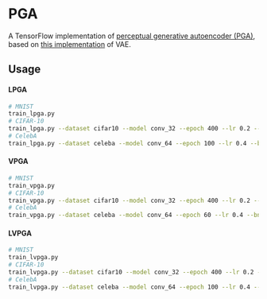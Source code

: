 # PGA
A TensorFlow implementation of [perceptual generative autoencoder (PGA)](https://openreview.net/forum?id=rkxkr8UKuN), based on [this implementation](https://github.com/LynnHo/VAE-Tensorflow) of VAE.
## Usage
#### LPGA
```sh
# MNIST
train_lpga.py
# CIFAR-10
train_lpga.py --dataset cifar10 --model conv_32 --epoch 400 --lr 0.2 --bn True --z_dim 128 --zn_rec 3e-2
# CelebA
train_lpga.py --dataset celeba --model conv_64 --epoch 100 --lr 0.4 --bn True --z_dim 128 --zn_rec 3e-2 --zh_rec 1e-2 --nll 1e-2
```
#### VPGA
```sh
# MNIST
train_vpga.py
# CIFAR-10
train_vpga.py --dataset cifar10 --model conv_32 --epoch 400 --lr 0.2 --bn True --z_dim 128 --zn_rec 3e-2 --vrec 5e-3
# CelebA
train_vpga.py --dataset celeba --model conv_64 --epoch 60 --lr 0.4 --bn True --z_dim 128 --zn_rec 3e-2 --zh_rec 1e-2 --vkld 2e-3
```
#### LVPGA
```sh
# MNIST
train_lvpga.py
# CIFAR-10
train_lvpga.py --dataset cifar10 --model conv_32 --epoch 400 --lr 0.2 --bn True --z_dim 128 --zn_rec 3e-2 --vkld 5e-2 --nll 2e-2
# CelebA
train_lvpga.py --dataset celeba --model conv_64 --epoch 100 --lr 0.4 --bn True --z_dim 128 --zn_rec 3e-2 --zh_rec 1e-2 --vrec 1e-2 --vkld 5e-3
```